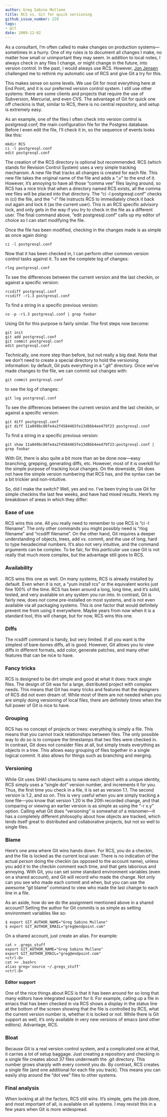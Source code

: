 ```yaml
---
author: Greg Sabino Mullane
title: RCS vs. Git for quick versioning
github_issue_number: 229
tags:
- git
date: 2009-12-02
---
```


As a consultant, I’m often called to make changes on production systems—​sometimes in a hurry. One of my rules is to document all changes I make, no matter how small or unimportant they may seem. In addition to local notes, I always check in any files I change, or might change in the future, into version control. In the past, I would always use RCS. However, [Jon Jensen](/team/jon-jensen/) challenged me to rethink my automatic use of RCS and give Git a try for this.

This makes sense on some levels. We use Git for most everything here at End Point, and it is our preferred version control system. I still use other systems: there are some clients and projects that require the use of Subversion, Mercurial, and even CVS. The advantage of Git for quick one off checkins is that, similar to RCS, there is no central repository, and setup is extremely easy.

As an example, one of the files I often check into version control is postgresql.conf, the main configuration file for the Postgres database. Before I even edit the file, I’ll check it in, so the sequence of events looks like this:

```plain
mkdir RCS
ci -l postgresql.conf
edit postgresql.conf
```

The creation of the RCS directory is optional but recommended. RCS (which stands for Revision Control System) uses a very simple tracking mechanism. A new file that tracks all changes is created for each file. This new file takes the original name of the file and adds a “,v” to the end of it. However, it’s annoying to have all those “comma vee” files laying around, so RCS has a nice trick that when a directory named RCS exists, all the comma vee files will be placed into that directory. The “ci -l postgresql.conf” checks in (ci) the file, and the “-l” file instructs RCS to immediately check it back out again and lock it (as the current user). This is an RCS specific advisory lock, and only gets in the way if you try to check in the file as a different user. The final command above, “edit postgresql.conf” calls up my editor of choice so I can start modifying the file.

Once the file has been modified, checking in the changes made is as simple as once again doing:

```plain
ci -l postgresql.conf
```

Now that it has been checked in, I can perform other common version control tasks against it. To see the complete log of changes:

```plain
rlog postgresql.conf
```

To see the differences between the current version and the last checkin, or against a specific version:

```plain
rcsdiff postgresql.conf
rcsdiff -r1.3 postgresql.conf
```

To find a string in a specific previous version:

```plain
co -p -r1.3 postgresql.conf | grep foobar
```

Using Git for this purpose is fairly similar. The first steps now become:

```plain
git init
git add postgresql.conf
git commit postgresql.conf
edit postgresql.conf
```

Technically, one more step than before, but not really a big deal. Note that we don’t need to create a special directory to hold the versioning information: by default, Git puts everything in a “.git” directory. Once we’ve made changes to the file, we can commit out changes with:

```plain
git commit postgresql.conf
```

to see the log of changes:

```plain
git log postgresql.conf
```

To see the differences between the current version and the last checkin, or against a specific version:

```plain
git diff postgresql.conf
git diff 11a049bc80fe4a2f4584465fe13d8bb4ee479f23 postgresql.conf
```

To find a string in a specific previous version:

```plain
git show 11a049bc80fe4a2f4584465fe13d8bb4ee479f23:postgresql.conf | grep foobar
```

With Git, there is also quite a bit more than an be done now—​easy branching, grepping, generating diffs, etc. However, most of it is overkill for the simple purpose of tracking local changes. On the downside, Git does not have the simple version numbering that RCS has, and the syntax can be a bit trickier and non-intuitive.

So, did I make the switch? Well, yes and no. I’ve been trying to use Git for simple checkins the last few weeks, and have had mixed results. Here’s my breakdown of areas in which they differ:

### Ease of use

RCS wins this one. All you really need to remember to use RCS is “ci -l filename”. The only other commands you might possibly need is “rlog filename” and “rcsdiff filename”. On the other hand, Git requires a deeper understanding of objects, trees, add vs. commit, and the use of long, hard to type hexadecimal numbers. It’s also not very intuitive, and the command arguments can be complex. To be fair, for this *particular* use case Git is not really that much more complex, but the advantage still goes to RCS.

### Availability

RCS wins this one as well. On many systems, RCS is already installed by default. Even when it is not, a “yum install rcs” or the equivalent works just fine 100% of the time. RCS has been around a long, long time, and it’s solid, tested, and very available on any system you run into. In contrast, Git is fairly new, does *not* come pre-installed on most systems, and is not even available via all packaging systems. This is one factor that would definitely prevent me from using it everywhere. Maybe years from now when it is a standard tool, this will change, but for now, RCS wins this one.

### Diffs

The rcsdiff command is handy, but very limited. If all you want is the simplest of bare-bones diffs, all is good. However, Git allows you to view diffs in different formats, add color, generate patches, and many other features that can be nice to have.

### Fancy tricks

RCS is designed to be dirt simple and good at what it does: track single files. The design of Git was for a large, distributed project with complex needs. This means that Git has many tricks and features that the designers of RCS did not even dream of. While most of them are not needed when you are simply doing versioning of local files, there are definitely times when the full power of Git is nice to have.

### Grouping

RCS has no concept of projects or trees: everything is simply a file. This means that you cannot track relationships between files. The only possible way to do so is to compare the timestamps that two files were checked in. In contrast, Git does not consider files at all, but simply treats everything as objects in a tree. This allows easy grouping of files together in a single logical commit. It also allows for things such as branching and merging.

### Versioning

While Git uses SHA1 checksums to name each object with a unique identity, RCS simply uses a “single dot” version number, and increments it for you. Thus, the first time you check in a file, it is set as version 1.1. The second version is 1.2, and so on. This is very useful when you are simply tracking a lone file—​you know that version 1.20 is the 20th recorded change, and that comparing or viewing an earlier version is as simple as using the “-r x.y” option. Calling what Git does “versioning” is somewhat of a misnomer—​it has a completely different philosophy about how objects are tracked, which lends itself great to distributed and collaborative projects, but not so well to single files.

### Blame

Here’s one area where Git wins hands down. For RCS, you do a checkin, and the file is locked as the current local user. There is no indication of the actual *person* doing the checkin (as opposed to the account name), unless you add it to the checkin comment each time, and that gets laborious and annoying. With Git, you can set some standard environment variables (even on a shared account), and Git will record who made the change. Not only can you see who made each commit and when, but you can use the awesome “git blame” command to view who made the last change to each line in a file.

As an aside, how do we do the assignment mentioned above in a shared account? Setting the author for Git commits is as simple as setting environment variables like so:

```plain
$ export GIT_AUTHOR_NAME="Greg Sabino Mullane"
$ export GIT_AUTHOR_EMAIL="greg@endpoint.com"
```

On a shared account, just create an alias. For example:

```plain
cat > .gregs_stuff
export GIT_AUTHOR_NAME="Greg Sabino Mullane"
export GIT_AUTHOR_EMAIL="greg@endpoint.com"
<ctrl-D>
cat >> .bashrc
alias greg='source ~/.gregs_stuff'
<ctrl-D>
```

#### Editor support

One of the nice things about RCS is that it has been around for so long that many editors have integrated support for it. For example, calling up a file in emacs that has been checked in via RCS shows a display in the status line at the bottom of the screen showing that the file is controlled by RCS, what the current version number is, whether it is locked or not. While there is Git support as well, it’s only available in very new versions of emacs (and other editors). Advantage, RCS.

### Bloat

Because Git is a real version control system, and a complicated one at that, it carries a lot of setup baggage. Just creating a repository and checking in a single file creates about 37 files underneath the .git directory. This number grows sharply with every commit you do. By contrast, RCS creates a single file (and one additional for each file you track). This means you can easily ship around the “dot vee” files to other systems.

### Final analysis

When looking at all the factors, RCS still wins. It’s simple, gets the job done, and most important of all, is available on all systems. I may revisit this in a few years when Git is more widespread.
